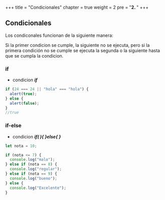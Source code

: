+++
title = "Condicionales"
chapter = true
weight = 2
pre = "<b>2. </b>"
+++

## Condicionales
Los condiconales funcionan de la siguiente manera:

Si la primer condicion se cumple, la siguiente no se ejecuta, pero si la primera condición no se cumple se ejecuta la segunda o la siguiente hasta que se cumpla la condicion.
### **if**

- condicion **_if_**

```javascript
if (24 === 24 || "hola" === "hola") {
  alert(true);
} else {
  alert(false);
}
//true
```
### **if-else**
- condicion **_if( ){ }else{ }_**

```javascript
let nota = 10;

if (nota <= 7) {
  console.log("malo");
} else if (nota == 8) {
  console.log("regular");
} else if (nota == 9) {
  console.log("bueno");
} else {
  console.log("Excelente");
}
```
